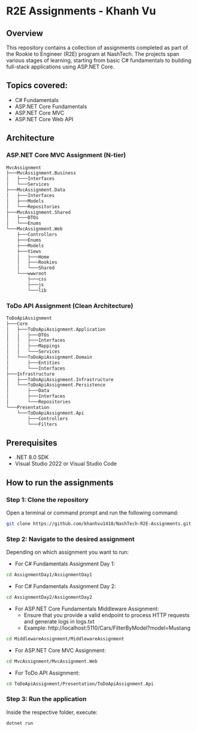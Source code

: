 # R2E Assignments - Khanh Vu

## Overview  
This repository contains a collection of assignments completed as part of the Rookie to Engineer (R2E) program at NashTech. The projects span various stages of learning, starting from basic C# fundamentals to building full-stack applications using ASP.NET Core.

## Topics covered:
- C# Fundamentals
- ASP.NET Core Fundamentals
- ASP.NET Core MVC
- ASP.NET Core Web API

## Architecture

### ASP.NET Core MVC Assignment (N-tier)
```bash
MvcAssignment
├───MvcAssignment.Business
│   ├───Interfaces
│   └───Services
├───MvcAssignment.Data
│   ├───Interfaces
│   ├───Models
│   └───Repositories
├───MvcAssignment.Shared
│   ├───DTOs
│   └───Enums
└───MvcAssignment.Web
    ├───Controllers
    ├───Enums
    ├───Models
    ├───Views
    │   ├───Home
    │   ├───Rookies
    │   └───Shared
    └───wwwroot
        ├───css
        ├───js
        └───lib
```

### ToDo API Assignment (Clean Architecture)
```bash
ToDoApiAssignment
├───Core
│   ├───ToDoApiAssignment.Application
│   │   ├───DTOs
│   │   ├───Interfaces
│   │   ├───Mappings
│   │   └───Services
│   └───ToDoApiAssignment.Domain
│       ├───Entities
│       └───Interfaces
├───Infrastructure
│   ├───ToDoApiAssignment.Infrastructure
│   └───ToDoApiAssignment.Persistence
│       ├───Data
│       ├───Interfaces
│       └───Repositories
└───Presentation
    └───ToDoApiAssignment.Api
        ├───Controllers
        └───Filters
```

## Prerequisites
- .NET 8.0 SDK
- Visual Studio 2022 or Visual Studio Code

## How to run the assignments

### Step 1: Clone the repository  
Open a terminal or command prompt and run the following command:
```sh
git clone https://github.com/khanhvu1410/NashTech-R2E-Assignments.git
```

### Step 2: Navigate to the desired assignment
Depending on which assignment you want to run:
- For C# Fundamentals Assignment Day 1:
```sh
cd AssignmentDay1/AssignmentDay1
```
- For C# Fundamentals Assignment Day 2:
```sh
cd AssignmentDay2/AssignmentDay2
```
- For ASP.NET Core Fundamentals Middleware Assignment:
    - Ensure that you provide a valid endpoint to process HTTP requests and generate logs in logs.txt
    - Example: http://localhost:5110/Cars/FilterByModel?model=Mustang
```sh
cd MiddlewareAssignment/MiddlewareAssignment
```
- For ASP.NET Core MVC Assignment:
```sh
cd MvcAssignment/MvcAssignment.Web
```
- For ToDo API Assignment:
```sh
cd ToDoApiAssignment/Presentation/ToDoApiAssignment.Api
```

### Step 3: Run the application 
Inside the respective folder, execute:
```sh
dotnet run
```